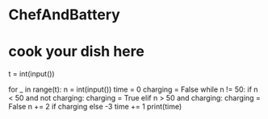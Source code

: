 # ChefAndBattery
# cook your dish here
t = int(input())

for _ in range(t):
    n = int(input())
    time = 0
    charging = False
    while n != 50:
        if n < 50 and not charging:
            charging = True
        elif n > 50 and charging:
            charging = False
        n += 2 if charging else -3
        time += 1
    print(time)
